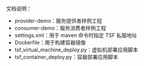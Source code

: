 文档说明：

- provider-demo：服务提供者样例工程
- consumer-demo：服务消费者样例工程
- settings.xml：用于 maven 命令时指定 TSF 私服地址
- Dockerfile：用于构建容器镜像
- tsf_virtual_machine_deploy.py：虚拟机部署应用脚本
- tsf_container_deploy.py：容器部署应用脚本

  
  
